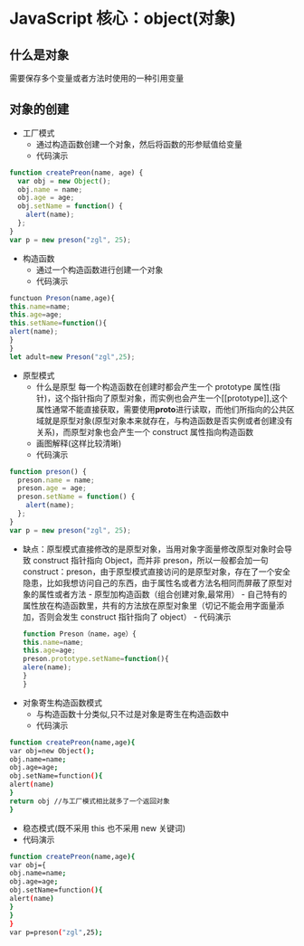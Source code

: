 # JavaScript 核心：object(对象)

## 什么是对象

需要保存多个变量或者方法时使用的一种引用变量

## 对象的创建

- 工厂模式
  - 通过构造函数创建一个对象，然后将函数的形参赋值给变量
  - 代码演示

```javascript
function createPreon(name, age) {
  var obj = new Object();
  obj.name = name;
  obj.age = age;
  obj.setName = function() {
    alert(name);
  };
}
var p = new preson("zgl", 25);
```

- 构造函数
  - 通过一个构造函数进行创建一个对象
  - 代码演示

```javascript
functuon Preson(name,age){
this.name=name;
this.age=age;
this.setName=function(){
alert(name);
}
}
let adult=new Preson("zgl",25);
```

- 原型模式
  - 什么是原型
    每一个构造函数在创建时都会产生一个 prototype 属性(指针)，这个指针指向了原型对象，而实例也会产生一个[[prototype]],这个属性通常不能直接获取，需要使用**proto**进行读取，而他们所指向的公共区域就是原型对象(原型对象本来就存在，与构造函数是否实例或者创建没有关系)，而原型对象也会产生一个 construct 属性指向构造函数
  - 画图解释(这样比较清晰)
  - 代码演示

```javascript
function preson() {
  preson.name = name;
  preson.age = age;
  preson.setName = function() {
    alert(name);
  };
}
var p = new preson("zgl", 25);
```

- 缺点：原型模式直接修改的是原型对象，当用对象字面量修改原型对象时会导致 construct 指针指向 Object，而并非 preson，所以一般都会加一句 construct：preson，由于原型模式直接访问的是原型对象，存在了一个安全隐患，比如我想访问自己的东西，由于属性名或者方法名相同而屏蔽了原型对象的属性或者方法 - 原型加构造函数（组合创建对象,最常用） - 自己特有的属性放在构造函数里，共有的方法放在原型对象里（切记不能会用字面量添加，否则会发生 construct 指针指向了 object） - 代码演示
  ```javascript
  function Preson（name，age）{
  this.name=name;
  this.age=age;
  preson.prototype.setName=function(){
  alere(name);
  }
  }

- 对象寄生构造函数模式
  - 与构造函数十分类似,只不过是对象是寄生在构造函数中
  - 代码演示

```bash
function createPreon(name,age){
var obj=new Object();
obj.name=name;
obj.age=age;
obj.setName=function(){
alert(name)
}
return obj //与工厂模式相比就多了一个返回对象
}
```

- 稳态模式(既不采用 this 也不采用 new 关键词)
- 代码演示

```bash
function createPreon(name,age){
var obj={
obj.name=name;
obj.age=age;
obj.setName=function(){
alert(name)
}
}
}
var p=preson("zgl",25);
```
